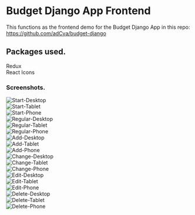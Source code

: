 # Budget Django App Frontend

This functions as the frontend demo for the Budget Django App in this repo: https://github.com/adCva/budget-django

## Packages used.

Redux <br>
React Icons<br>


### Screenshots.
![Start-Desktop](./Screenshots/start-desktop.png)<br>
![Start-Tablet](./Screenshots/start-tablet.png)<br>
![Start-Phone](./Screenshots/start-phone.png)<br>
![Regular-Desktop](./Screenshots/regular-desktop.png)<br>
![Regular-Tablet](./Screenshots/regular-tablet.png)<br>
![Regular-Phone](./Screenshots/regular-phone.png)<br>
![Add-Desktop](./Screenshots/add-desktop.png)<br>
![Add-Tablet](./Screenshots/add-tablet.png)<br>
![Add-Phone](./Screenshots/add-phone.png)<br>
![Change-Desktop](./Screenshots/change-desktop.png)<br>
![Change-Tablet](./Screenshots/change-tablet.png)<br>
![Change-Phone](./Screenshots/change-phone.png)<br>
![Edit-Desktop](./Screenshots/edit-desktop.png)<br>
![Edit-Tablet](./Screenshots/edit-tablet.png)<br>
![Edit-Phone](./Screenshots/edit-phone.png)<br>
![Delete-Desktop](./Screenshots/delete-desktop.png)<br>
![Delete-Tablet](./Screenshots/delete-tablet.png)<br>
![Delete-Phone](./Screenshots/delete-desktop.png)<br>